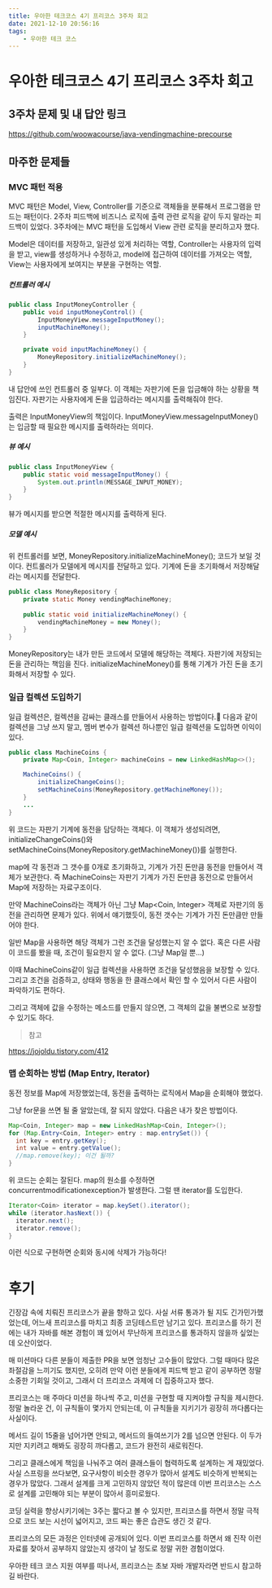 ```yaml
---
title: 우아한 테크코스 4기 프리코스 3주차 회고
date: 2021-12-10 20:56:16
tags:
    - 우아한 테크 코스
---
```


# 우아한 테크코스 4기 프리코스 3주차 회고

## 3주차 문제 및 내 답안 링크

https://github.com/woowacourse/java-vendingmachine-precourse

## 마주한 문제들

### MVC 패턴 적용

MVC 패턴은 Model, View, Controller를 기준으로 객체들을 분류해서 프로그램을 만드는 패턴이다.
2주차 피드백에 비즈니스 로직에 출력 관련 로직을 같이 두지 말라는 피드백이 있었다.
3주차에는 MVC 패턴을 도입해서 View 관련 로직을 분리하고자 했다.

Model은 데이터를 저장하고, 일관성 있게 처리하는 역할,
Controller는 사용자의 입력을 받고, view를 생성하거나 수정하고, model에 접근하여 데이터를 가져오는 역할,
View는 사용자에게 보여지는 부분을 구현하는 역할.

##### 컨트롤러 예시

```java
public class InputMoneyController {
	public void inputMoneyControl() {
		InputMoneyView.messageInputMoney();
		inputMachineMoney();
	}

	private void inputMachineMoney() {
		MoneyRepository.initializeMachineMoney();
	}
}
```

내 답안에 쓰인 컨트롤러 중 일부다.
이 객체는 자판기에 돈을 입금해야 하는  상황을 책임진다.
자판기는 사용자에게 돈을 입금하라는 메시지를 출력해줘야 한다.

출력은 InputMoneyView의 책임이다.
InputMoneyView.messageInputMoney()는 입금할 때 필요한 메시지를 출력하라는 의미다.

##### 뷰 예시

```java
public class InputMoneyView {
	public static void messageInputMoney() {
		System.out.println(MESSAGE_INPUT_MONEY);
	}
}
```

뷰가 메시지를 받으면 적절한 메시지를 출력하게 된다.

##### 모델 예시

위 컨트롤러를 보면, MoneyRepository.initializeMachineMoney(); 코드가 보일 것이다.
컨트롤러가 모델에게 메시지를 전달하고 있다.
기계에 돈을 초기화해서 저장해달라는 메시지를 전달한다.

```java
public class MoneyRepository {
	private static Money vendingMachineMoney;
  
	public static void initializeMachineMoney() {
		vendingMachineMoney = new Money();
	}
}
```

MoneyRepository는 내가 만든 코드에서 모델에 해당하는 객체다.
자판기에 저장되는 돈을 관리하는 책임을 진다.
initializeMachineMoney()를 통해 기계가 가진 돈을 초기화해서 저장할 수 있다.

### 일급 컬렉션 도입하기

일급 컬렉션은, 컬렉션을 감싸는 클래스를 만들어서 사용하는 방법이다.
다음과 같이 컬렉션을 그냥 쓰지 말고, 멤버 변수가 컬렉션 하나뿐인 일급 컬렉션을 도입하면 이익이 있다.

```java
public class MachineCoins {
	private Map<Coin, Integer> machineCoins = new LinkedHashMap<>();

	MachineCoins() {
		initializeChangeCoins();
		setMachineCoins(MoneyRepository.getMachineMoney());
	}
	...
}
```

위 코드는 자판기 기계에 동전을 담당하는 객체다.
이 객체가 생성되려면, initializeChangeCoins()와 setMachineCoins(MoneyRepository.getMachineMoney())를 실행한다.

map에 각 동전과 그 갯수를 0개로 초기화하고,
기계가 가진 돈만큼 동전을 만들어서 객체가 보관한다.
즉 MachineCoins는 자판기 기계가 가진 돈만큼 동전으로 만들어서 Map에 저장하는 자료구조이다.

만약 MachineCoins라는 객체가 아닌 그냥 Map<Coin, Integer> 객체로 자판기의 동전을 관리하면 문제가 있다.
위에서 얘기했듯이, 동전 갯수는 기계가 가진 돈만큼만 만들어야 한다.

일반 Map을 사용하면 해당 객체가 그런 조건을 달성했는지 알 수 없다.
혹은 다른 사람이 코드를 봤을 때, 조건이 필요한지 알 수 없다. (그냥 Map일 뿐...)

이때 MachineCoins같이 일급 컬렉션을 사용하면 조건을 달성했음을 보장할 수 있다.
그리고 조건을 검증하고, 상태와 행동을 한 클래스에서 확인 할 수 있어서 다른 사람이 파악하기도 편하다.

그리고 객체에 값을 수정하는 메소드를 만들지 않으면, 그 객체의 값을 불변으로 보장할 수 있기도 하다.

> 참고

https://jojoldu.tistory.com/412

### 맵 순회하는 방법 (Map Entry, Iterator)

동전 정보를 Map에 저장했었는데, 동전을 출력하는 로직에서 Map을 순회해야 했었다.

그냥 for문을 쓰면 될 줄 알았는데, 잘 되지 않았다.
다음은 내가 찾은 방법이다.

```java
Map<Coin, Integer> map = new LinkedHashMap<Coin, Integer>();
for (Map.Entry<Coin, Integer> entry : map.entrySet()) {
  int key = entry.getKey();
  int value = entry.getValue();
  //map.remove(key); 이건 될까?
}
```

위 코드는 순회는 잘된다. map의 원소를 수정하면 concurrentmodificationexception가 발생한다.
그럴 땐 iterator를 도입한다.

```java
Iterator<Coin> iterator = map.keySet().iterator();
while (iterator.hasNext()) {
  iterator.next();
  iterator.remove();
}
```

이런 식으로 구현하면 순회와 동시에 삭제가 가능하다!



# 후기

긴장감 속에 치뤄진 프리코스가 끝을 향하고 있다.
사실 서류 통과가 될 지도 긴가민가했었는데, 어느새 프리코스를 마치고 최종 코딩테스트만 남기고 있다.
프리코스를 하기 전에는 내가 자바를 해본 경험이 꽤 있어서 무난하게 프리코스를 통과하지 않을까 싶었는데 오산이었다.

매 미션마다 다른 분들이 제출한 PR을 보면 엄청난 고수들이 많았다.
그럴 때마다 많은 좌절감을 느끼기도 했지만, 오히려 만약 이런 분들에게 피드백 받고 같이 공부하면 
정말 소중한 기회일 것이고, 그래서 더 프리코스 과제에 더 집중하고자 했다.

프리코스는 매 주마다 미션을 하나씩 주고, 미션을 구현할 때 지켜야할 규칙을 제시한다.
정말 놀라운 건, 이 규칙들이 몇가지 안되는데, 이 규칙들을 지키기가 굉장히 까다롭다는 사실이다.

메서드 길이 15줄을 넘어가면 안되고, 메서드의 들여쓰기가 2를 넘으면 안된다.
이 두가지만 지키려고 해봐도 굉장히 까다롭고, 코드가 완전히 새로워진다.

그리고 클래스에게 책임을 나눠주고 여러 클래스들이 협력하도록 설계하는 게 재밌었다.
사실 스프링을 쓰다보면, 요구사항이 비슷한 경우가 많아서 설계도 비슷하게 반복되는 경우가 많았다.
그래서 설계를 크게 고민하지 않았던 적이 많은데 이번 프리코스는 스스로 설계를 고민해야 되는 부분이 많아서 흥미로웠다.

코딩 실력을 향상시키기에는 3주는 짧다고 볼 수 있지만, 
프리코스를 하면서 정말 극적으로 코드 보는 시선이 넓어지고, 코드 짜는 좋은 습관도 생긴 것 같다.

프리코스의 모든 과정은 인터넷에 공개되어 있다.
이번 프리코스를 하면서 왜 진작 이런 자료를 찾아서 공부하지 않았는지 생각이 날 정도로 정말 귀한 경험이었다.

우아한 테크 코스 지원 여부를 떠나서, 프리코스는 초보 자바 개발자라면 반드시 참고하길 바란다.
